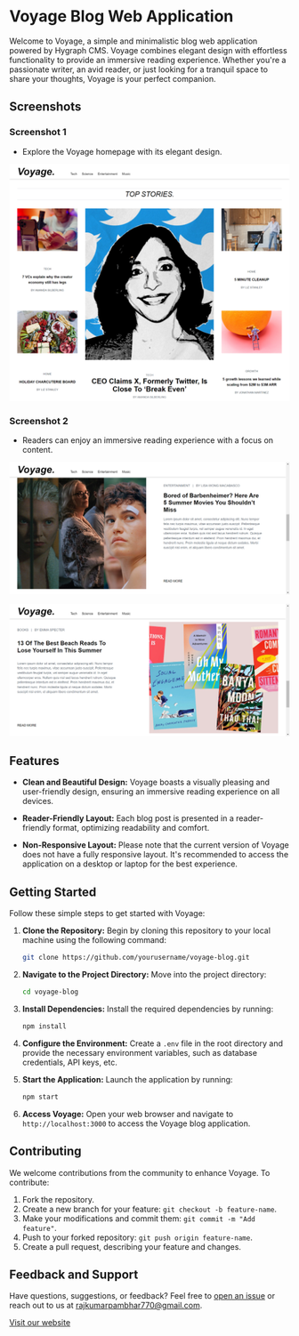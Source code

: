 # Voyage Blog Web Application

Welcome to Voyage, a simple and minimalistic blog web application powered by Hygraph CMS. Voyage combines elegant design with effortless functionality to provide an immersive reading experience. Whether you're a passionate writer, an avid reader, or just looking for a tranquil space to share your thoughts, Voyage is your perfect companion.

## Screenshots
### Screenshot 1
- Explore the Voyage homepage with its elegant design.

![Screenshot 1](screenshots/screenshot-1.png)


### Screenshot 2
- Readers can enjoy an immersive reading experience with a focus on content.

![Screenshot 1](screenshots/screenshot-2.png)

![Screenshot 1](screenshots/screenshot-3.png)



## Features

- **Clean and Beautiful Design:** Voyage boasts a visually pleasing and user-friendly design, ensuring an immersive reading experience on all devices.

- **Reader-Friendly Layout:** Each blog post is presented in a reader-friendly format, optimizing readability and comfort.

- **Non-Responsive Layout:** Please note that the current version of Voyage does not have a fully responsive layout. It's recommended to access the application on a desktop or laptop for the best experience.

## Getting Started

Follow these simple steps to get started with Voyage:

1. **Clone the Repository:** Begin by cloning this repository to your local machine using the following command:

   ```bash
   git clone https://github.com/yourusername/voyage-blog.git
   ```

2. **Navigate to the Project Directory:** Move into the project directory:

   ```bash
   cd voyage-blog
   ```

3. **Install Dependencies:** Install the required dependencies by running:

   ```bash
   npm install
   ```

4. **Configure the Environment:** Create a `.env` file in the root directory and provide the necessary environment variables, such as database credentials, API keys, etc.

5. **Start the Application:** Launch the application by running:

   ```bash
   npm start
   ```

6. **Access Voyage:** Open your web browser and navigate to `http://localhost:3000` to access the Voyage blog application.

## Contributing

We welcome contributions from the community to enhance Voyage. To contribute:

1. Fork the repository.
2. Create a new branch for your feature: `git checkout -b feature-name`.
3. Make your modifications and commit them: `git commit -m "Add feature"`.
4. Push to your forked repository: `git push origin feature-name`.
5. Create a pull request, describing your feature and changes.

## Feedback and Support

Have questions, suggestions, or feedback? Feel free to [open an issue](https://github.com/Raj-770/voyage-blog/issues) or reach out to us at rajkumarpambhar770@gmail.com.


[Visit our website](https://voyage-blog.vercel.app/)
